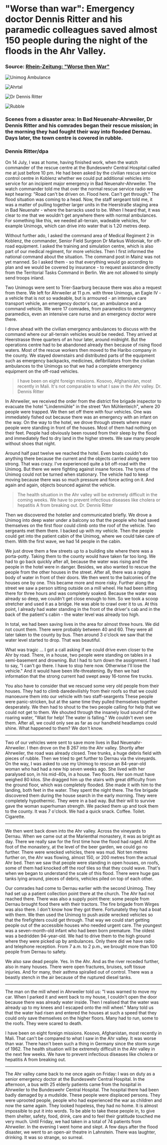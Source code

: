 # "Worse than war": Emergency doctor Dennis Ritter and his paramedic colleagues saved almost 150 people during the night of the floods in the Ahr Valley.

### Source: [Rhein-Zeitung: "Worse then War"](https://www.rhein-zeitung.de/region/rheinland-pfalz_artikel,-schlimmer-als-krieg-notarzt-dennis-ritter-hat-mit-sanitaetskollegen-in-der-ahrtalflutnacht-fast-150-m-_arid,2287082.html)

![Unimog Ambulance](https://www.rhein-zeitung.de/cms_media/module_img/4598/2299023_1_largegalleryimage_image_656db6af41330951.jpg "Unimog Ambulance")

![Ahrtal](https://www.rhein-zeitung.de/cms_media/module_img/4598/2299024_1_largegalleryimage_image_10a32ab05c6a965.jpg "Ahrtal flooded")

![Dr Dennis Ritter](https://www.rhein-zeitung.de/cms_media/module_img/4598/2299025_1_largegalleryimage_image_46c07a5cc1baaf76.jpg "Dr Dennis Ritter")

![Rubble](https://www.rhein-zeitung.de/cms_media/module_img/4598/2299026_1_largegalleryimage_image_a48d2cf4eea7cf4.jpg "Rubble in the street")

### Scenes from a disaster area: In Bad Neuenahr-Ahrweiler, Dr Dennis Ritter and his comrades began their rescue mission; in the morning they had fought their way into flooded Dernau. Days later, the town centre is covered in rubble.

### Dennis Ritter/dpa

On 14 July, I was at home, having finished work, when the watch commander of the rescue centre at the Bundeswehr Central Hospital called me at just before 10 pm. He had been asked by the civilian rescue service control centre in Koblenz whether we could put additional vehicles into service for an incipient major emergency in Bad Neuenahr-Ahrweiler. The watch commander told me that over the normal rescue service radio we kept hearing: "Road can't be driven on. Flood here. Can't get through." The flood situation was coming to a head. Now, the staff sergeant told me, it was a matter of pulling together larger units in the Heerstraße staging area in Bad Neuenahr - where the barracks used to be. When I heard that, it was clear to me that we wouldn't get anywhere there with normal ambulances. For something like this, we needed all-terrain, wadeable vehicles, for example Unimogs, which can drive into water that is 1.20 metres deep.

Without further ado, I asked the command area of Medical Regiment 2 in Koblenz, the commander, Senior Field Surgeon Dr Markus Widoniak, for off-road equipment. I asked the training and simulation centre, which is also part of our medical regiment, for more vehicles. Then I first informed the national command about the situation. The command post in Mainz was not yet manned. So I asked them - so that everything would go according to plan and we would be covered by insurance - to request assistance directly from the Territorial Tasks Command in Berlin. We are not allowed to simply send troops inland.

Two Unimogs were sent to Trier-Saarburg because there was also a request from there. We left for Ahrweiler at 11 p.m. with three Unimogs, an Eagle IV - a vehicle that is not so wadeable, but is armoured - an intensive care transport vehicle, an emergency doctor's car, an ambulance and a command vehicle. We were 17 comrades, from paramedics to emergency paramedics, even an intensive care nurse and an emergency doctor were there.

I drove ahead with the civilian emergency ambulances to discuss with the command where our all-terrain vehicles would be needed. They arrived at Heerstrasse three quarters of an hour later, around midnight. But the operations centre had to be abandoned already then because of rising flood waters. Most of the rescue workers then moved to the Haribo company in the county. We stayed downstairs and distributed parts of the equipment such as emergency backpacks, medicines, defibrillators from the civilian ambulances to the Unimogs so that we had a complete emergency equipment on the off-road vehicles.

> I have been on eight foreign missions. Kosovo, Afghanistan, most recently in Mali. It's not comparable to what I saw in the Ahr valley.
> Dr. Dennis Ritter

In Ahrweiler, we received the order from the district fire brigade inspector to evacuate the hotel "Lindenmühle" in the street "Am Mühlenteich", where 20 people were trapped. We then set off there with four vehicles. One was immediately fished out because there was an emergency with an infant on the way. On the way to the hotel, we drove through streets where many people were standing in front of the houses. Most of them had nothing on their feet. People had obviously been roused from their sleep by the flood and immediately fled to dry land in the higher streets. We saw many people without shoes that night.

Around half past twelve we reached the hotel. Even boats couldn't do anything there because the current and the objects carried along were too strong. That was crazy. I've experienced quite a bit off-road with the Unimog. But there we were fighting against insane forces. The tyres of the Unimog could not be turned when stationary. The vehicle had to keep moving because there was so much pressure and force acting on it. And again and again, objects bounced against the vehicle.

> The health situation in the Ahr valley will be extremely difficult in the coming weeks. We have to prevent infectious diseases like cholera or hepatitis A from breaking out.
> Dr. Dennis Ritter

Then we discovered the hotelier and communicated briefly. We drove a Unimog into deep water under a balcony so that the people who had saved themselves on the first floor could climb onto the roof of the vehicle. Two sergeants met them there. I backed up with my vehicle. Then the people could get into the patient cabin of the Unimog, where we could take care of them. With the first wave, we had 14 people in the cabin.

We just drove them a few streets up to a building site where there was a porta-potty. Taking them to the county would have taken far too long. We had to go back quickly after all, because the water was rising and the people in the hotel were in danger. Besides, we also wanted to rescue the people from the other houses in the street. After all, there was a raging body of water in front of their doors. We then went to the balconies of the houses one by one. This became more and more risky. Further along the street we saw a person sitting outside on a mill wheel. He had been sitting there for three hours and was completely soaked. Because the water was already so deep, we couldn't get close enough to him. So we took a scoop stretcher and used it as a bridge. He was able to crawl over it to us. At this point, I already had water standing in the front of the driver's cab and in the back of the patient's cabin - the water level was already too high.

In total, we had been saving lives in the area for almost three hours. We did not count them. There were probably between 40 and 60. They were all later taken to the county by bus. Then around 3 o'clock we saw that the water level started to drop. That was beautiful.

What was tragic ... I got a call asking if we could drive even closer to the Ahr by road. There, in a house, two people were standing on tables in a semi-basement and drowning. But I had to turn down the assignment. I had to say, "I can't go there. I have to stop here now. Otherwise I'll lose the vehicle." And it would have been life-threatening. By then we had information that the strong current had swept away 16-tonne fire trucks.

You also have to consider that we rescued some very old people from their houses. They had to climb daredevilishly from their roofs so that we could manoeuvre them into our vehicle with two staff-seargents These people were panic-stricken, but at the same time they pulled themselves together desperately. We then had to shout to the two people calling for help that we could not get to them. We shouted through the insanely loud sound of the roaring water, "Wait for help! The water is falling." We couldn't even see them. After all, we could only see as far as our handheld headlamps could shine. What happened to them? We don't know.

***

Two of our vehicles were sent to save more lives in Bad Neuenahr-Ahrweiler. I then drove on the B 267 into the Ahr valley. Shortly after Ahrweiler, the road was already closed. Tree trunks, a huge debris field with pieces of rubble. Then we tried to get further to Dernau via the vineyards. On the way, I was asked to use my Unimog to rescue an 84-year-old woman who had had a new hip seven weeks ago. She lived with her paralysed son, in his mid-40s, in a house. Two floors. Her son must have weighed 80 kilos. She dragged him up the stairs with great difficulty from the ground floor, which was completely flooded. She made it with him to the landing, both feet in the water. They spent the night there. The fire brigade discovered them during the house search in the early morning. They were completely hypothermic. They were in a bad way. But their will to survive gave the woman superhuman strength. We packed them up and took them to the county. It was 7 o'clock. We had a quick snack. Coffee. Toilet. Cigarette.

***

We then went back down into the Ahr valley. Across the vineyards to Dernau. When we came out at the Marienthal monastery, it was as bright as day. There we really saw for the first time how the flood had raged. At the foot of the monastery, at the level of the beer garden, we could go no further. There were wrecked vehicles, there was mud. Not ten metres further on, the Ahr was flowing, almost 150, or 200 metres from the actual Ahr bed. Then we saw that people were standing in open houses, on roofs, some of them had knocked off the roof tiles so that they could wave. That's when we began to understand the scale of this flood. There were huge gas tanks lying around, pieces of debris, vehicles piled on top of each other.

Our comrades had come to Dernau earlier with the second Unimog. They had set up a patient collection point there at the church. The Ahr had not reached there. There was also a supply point there: some people from Dernau brought food there with their tractors. The fire brigade from Wirges was also there. I don't know how they got there. Fortunately they had a boat with them. We then used the Unimog to push aside wrecked vehicles so that the firefighters could get through. That way we could start getting people out of the accessible houses who needed urgent care. The youngest was a seven-month-old infant who had been born premature. The oldest was a bedridden 94-year-old. We had to drive them to the high ground where they were picked up by ambulances. Only there did we have radio and telephone reception. From 7 a.m. to 2 p.m., we brought more than 100 people from Dernau to safety.

We also saw dead people. Yes. In the Ahr. And as the river receded further, also in many houses. There were open fractures, bruises, soft tissue injuries. And for many, their asthma spiralled out of control. There was a beastly stench in the air because of the ruptured diesel tanks.

***

The man on the mill wheel in Ahrweiler told us: "I was warned to move my car. When I parked it and went back to my house, I couldn't open the door because there was already water inside. Then I realised that the water was already up to my knees and I escaped onto the mill wheel." Many told us that the water had risen and entered the houses at such a speed that they could only save themselves on the higher floors. Many had to run, some to the roofs. They were scared to death.

I have been on eight foreign missions. Kosovo, Afghanistan, most recently in Mali. That can't be compared to what I saw in the Ahr valley. It was worse than war. There hasn't been such a thing in Germany since the storm surge of 1962. The health situation will be extremely difficult in the Ahr valley in the next few weeks. We have to prevent infectious diseases like cholera or hepatitis A from breaking out.

***

The Ahr valley came back to me once again on Friday: I was on duty as a senior emergency doctor at the Bundeswehr Central Hospital. In the afternoon, a bus with 25 elderly patients came from the hospital in Ahrweiler to the Bundeswehr Central Hospital. The hospital there had been badly damaged by a mudslide. These people were displaced persons. They were uprooted people, people who had experienced the war as children and now the same again. They looked hopeless, they had no home. It is almost impossible to put it into words. To be able to take these people in, to give them shelter, safety, food, drink, care and to feel their gratitude touched me very much. Until Friday, we had taken in a total of 74 patients from Ahrweiler. In the evening I went home and slept. A few days after the flood disaster, we went to an open-air theatre in Lahnstein. There was laughter, drinking. It was so strange, so surreal.
